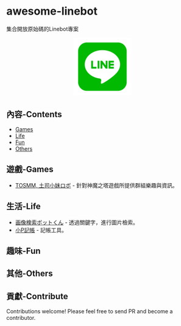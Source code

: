 # awesome-linebot
集合開放原始碼的Linebot專案
<p align="center">
  <img src="https://raw.githubusercontent.com/WayneChang65/awesome-linebot/master/pics/1200x630bb.png" width="30%" height="30%">
</p>

## 內容-Contents

- [Games](#遊戲-Games)
- [Life](#生活-life)
- [Fun](#趣味-fun)
- [Others](#其他-others)

## 遊戲-Games
- [TOSMM, 土司小妹ロボ](https://github.com/WayneChang65/tosmm) - 針對神魔之塔遊戲所提供群組樂趣與資訊。

## 生活-Life
- [画像検索ボットくん](https://github.com/ko31/LineBot) - 透過關鍵字，進行圖片檢索。
- [小P記帳](https://github.com/isdaviddong/Linebot-Demo-AccountBook) - 記帳工具。

## 趣味-Fun

## 其他-Others

## 貢獻-Contribute  
Contributions welcome! Please feel free to send PR and become a contributor.
